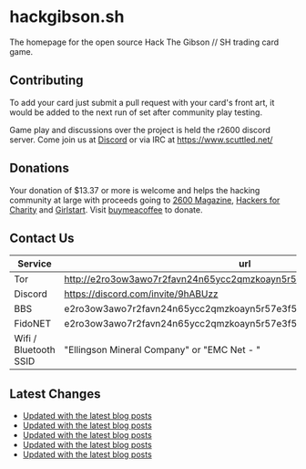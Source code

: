 # hackgibson.sh
The homepage for the open source Hack The Gibson // SH trading card game.


## Contributing

To add your card just submit a pull request with your card's front art, it would be added to the next run of set after community play testing.

Game play and discussions over the project is held the r2600 discord server. Come join us at [Discord](https://discord.com/invite/9hABUzz) or via IRC at https://www.scuttled.net/


## Donations

Your donation of $13.37 or more is welcome and helps the hacking community at large with proceeds going to [2600 Magazine](https://2600.com/), [Hackers for Charity](https://hackersforcharity.org) and [Girlstart](https://girlstart.org).  Visit [buymeacoffee](https://www.buymeacoffee.com/hackgibson.sh) to donate.


## Contact Us

Service | url
-|-
Tor | http://e2ro3ow3awo7r2favn24n65ycc2qmzkoayn5r57e3f56nvjwdcgg32ad.onion
Discord | https://discord.com/invite/9hABUzz
BBS | e2ro3ow3awo7r2favn24n65ycc2qmzkoayn5r57e3f56nvjwdcgg32ad.onion:23
FidoNET | e2ro3ow3awo7r2favn24n65ycc2qmzkoayn5r57e3f56nvjwdcgg32ad.onion:24554
Wifi / Bluetooth SSID | "Ellingson Mineral Company" or "EMC Net - <fidonet address>"

## Latest Changes
<!-- BLOG-POST-LIST:START -->
- [Updated with the latest blog posts](https://github.com/DFW2600/hackgibson.sh/commit/e3bb999e6e7e9924a287d50ebf5a286cca7cc8b1)
- [Updated with the latest blog posts](https://github.com/DFW2600/hackgibson.sh/commit/7d8522054570215f8a3b45bd5e3ab3f17b9fb394)
- [Updated with the latest blog posts](https://github.com/DFW2600/hackgibson.sh/commit/6e9e81ce3215a6de652f9aa9985bbcc23839ba0d)
- [Updated with the latest blog posts](https://github.com/DFW2600/hackgibson.sh/commit/dad3bd0b8e268090dba5531ac3839f008890c026)
- [Updated with the latest blog posts](https://github.com/DFW2600/hackgibson.sh/commit/9c64b8b50a8993f29981238db2748414443f79b4)
<!-- BLOG-POST-LIST:END -->
